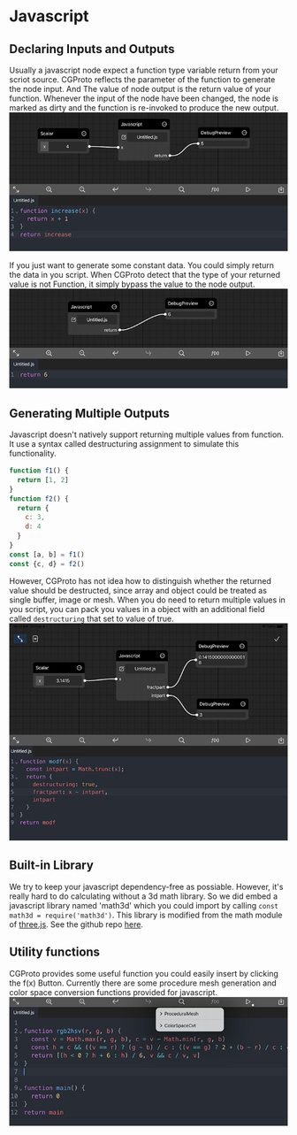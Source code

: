 # Javascript

## Declaring Inputs and Outputs
Usually a javascript node expect a function type variable return from your scriot source. CGProto reflects the parameter of the function to generate the node input. And The value of node output is the return value of your function. Whenever the input of the node have been changed, the node is marked as dirty and the function is re-invoked to produce the new output.
![](_assets/5.png)

If you just want to generate some constant data. You could simply return the data in you script. When CGProto detect that the type of your returned value is not Function, it simply bypass the value to the node output. 
![](_assets/6.png)

## Generating Multiple Outputs

Javascript doesn't natively support returning multiple values from function. It use a syntax called destructuring assignment to simulate this functionality. 
```javascript
function f1() {
  return [1, 2]
}
function f2() {
  return {
    c: 3,
    d: 4
  }
}
const [a, b] = f1()
const {c, d} = f2()
```
However, CGProto has not idea how to distinguish whether the returned value should be destructed, since array and object could be treated as single buffer, image or mesh. When you do need to return multiple values in you script, you can pack you values in a object with an additional field called `destructuring` that set to value of true.
![](_assets/4.png)

## Built-in Library
We try to keep your javascript dependency-free as possiable. However, it's really hard to do calculating without a 3d math library. So we did embed a javascript library named 'math3d' which you could import by calling `const math3d = require('math3d')`. This library is modified from the math module of [three.js](https://github.com/mrdoob/three.js/tree/dev/src/math). See the github repo [here](https://github.com/cgproto/math3d).


## Utility functions
CGProto provides some useful function you could easily insert by clicking the f(x) Button. Currently there are some procedure mesh generation and color space conversion functions provided for javascript.
![](_assets/7.png)